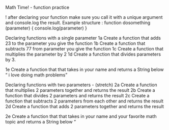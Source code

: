 Math Time! - function practice

! after declaring your function make sure you call it with a unique argument and console.log the result.
Example structure : 
function dosomething (parameter) {
 console.log(parameter)
}

Declaring functions with a single parameter
 1a Create a function that adds 23 to the parameter you give the function
 1b Create a function that subtracts 77 from parameter you give the function
 1c Create a function that multiplies the parameter by 2
 1d Create a function that divides parameters by 3.

 1e Create a function that  that takes in your name and returns a String below
“<your name> i love doing math problems”


Declaring functions with two parameters - (stretch)
2a Create a function that multiplies 2 parameters together and returns the result
2b Create a function that divides 2 parameters  and returns the result
2c Create a function that subtracts 2 parameters  from each other and returns the result
2d Create a function that adds 2 parameters together and returns the result

2e Create a function that  that takes in your name and your favorite math topic and returns a String below
“<math topic> is <your name> favorite topic in math!”

